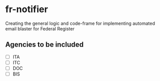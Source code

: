 # fr-notifier
Creating the general logic and code-frame for implementing automated email blaster for Federal Register


## Agencies to be included 
- [ ] ITA
- [ ] ITC
- [ ] DOC
- [ ] BIS
